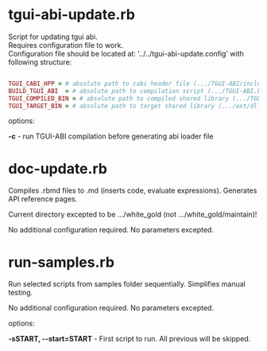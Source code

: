 tgui-abi-update.rb
===

Script for updating tgui abi.<br>
Requires configuration file to work.<br>
Configuration file should be located at: '../../tgui-abi-update.config' with following structure:

```RUBY

TGUI_CABI_HPP = # absolute path to cabi header file (.../TGUI-ABI/include/TGUI/Abi/Cabi.hpp)
BUILD_TGUI_ABI  = # absolute path to compilation script (.../TGUI-ABI.build.bat) or compilation command (make -C .../TGUI-ABI/bin)
TGUI_COMPILED_BIN = # absolute path to compiled shared library (.../TGUI-ABI/bin/lib/Release/tgui.dll) (.../TGUI-ABI/bin/lib/tgui.so-0.0.1)
TGUI_TARGET_BIN = # absolute path to target shared library (.../ext/dll/tgui.dll) (.../ext/so/tgui.so)

```

options:

**-c** - run TGUI-ABI compilation before generating abi loader file

doc-update.rb
===

Compiles .rbmd files to .md (inserts code, evaluate expressions). Generates API reference pages.

Current directory excepted to be .../white_gold (not .../white_gold/maintain)!

No additional configuration required. No parameters excepted.

run-samples.rb
===

Run selected scripts from samples folder sequentially. Simplifies manual testing.

No additional configuration required. No parameters excepted.

options:

**-sSTART, --start=START** - First script to run. All previous will be skipped.